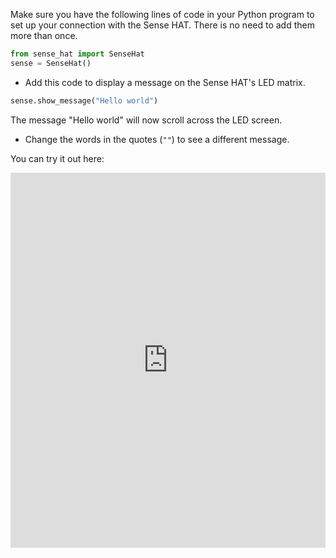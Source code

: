 Make sure you have the following lines of code in your Python program to set up your connection with the Sense HAT. There is no need to add them more than once.

```python
from sense_hat import SenseHat
sense = SenseHat()
```

+ Add this code to display a message on the Sense HAT's LED matrix.

```python
sense.show_message("Hello world")
```

The message "Hello world" will now scroll across the LED screen.

+ Change the words in the quotes (`""`) to see a different message.

You can try it out here:

<iframe src="https://trinket.io/embed/python/224b71fc28" width="100%" height="600" frameborder="0" marginwidth="0" marginheight="0" allowfullscreen></iframe>
